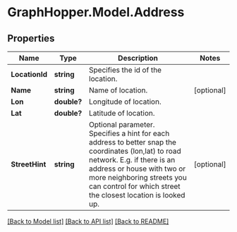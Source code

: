 # GraphHopper.Model.Address
## Properties

Name | Type | Description | Notes
------------ | ------------- | ------------- | -------------
**LocationId** | **string** | Specifies the id of the location. | 
**Name** | **string** | Name of location. | [optional] 
**Lon** | **double?** | Longitude of location. | 
**Lat** | **double?** | Latitude of location. | 
**StreetHint** | **string** | Optional parameter. Specifies a hint for each address to better snap the coordinates (lon,lat) to road network. E.g. if there is an address or house with two or more neighboring streets you can control for which street the closest location is looked up. | [optional] 

[[Back to Model list]](../README.md#documentation-for-models) [[Back to API list]](../README.md#documentation-for-api-endpoints) [[Back to README]](../README.md)


